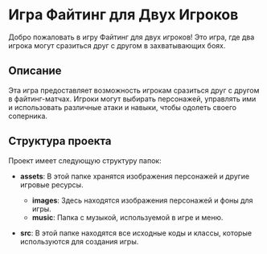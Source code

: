# Игра Файтинг для Двух Игроков

Добро пожаловать в игру Файтинг для двух игроков! Это игра, где два игрока могут сразиться друг с другом в захватывающих боях.

## Описание

Эта игра предоставляет возможность игрокам сразиться друг с другом в файтинг-матчах. Игроки могут выбирать персонажей, управлять ими и использовать различные атаки и навыки, чтобы одолеть своего соперника.

## Структура проекта

Проект имеет следующую структуру папок:

- **assets**: В этой папке хранятся изображения персонажей и другие игровые ресурсы.
  - **images**: Здесь находятся изображения персонажей и фоны для игры.
  - **music**: Папка с музыкой, используемой в игре и меню.

- **src**: В этой папке находятся все исходные коды и классы, которые используются для создания игры.
